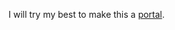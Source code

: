 I will try my best to make this a [portal](https://www.youtube.com/watch?v=pb_yvBNLjNk&ab_channel=MorphingReality).
